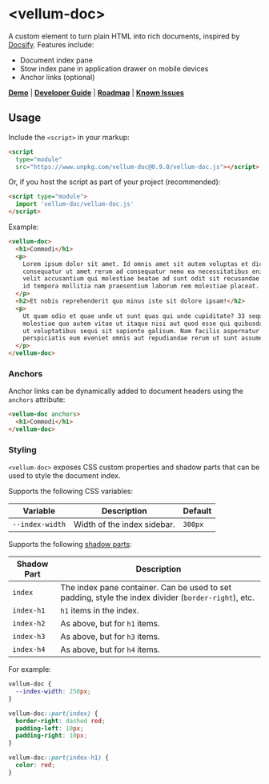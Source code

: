 # \<vellum-doc>

A custom element to turn plain HTML into rich documents, inspired by
[Docsify](https://docsify.js.org). Features include:

- Document index pane
- Stow index pane in application drawer on mobile devices
- Anchor links (optional)

**[Demo](https://grislyeye.github.io/vellum-doc/)** |
**[Developer Guide](CONTRIBUTING.md)** |
**[Roadmap](https://github.com/grislyeye/vellum-doc/issues?q=is%3Aissue+is%3Aopen+label%3Aenhancement)** |
**[Known Issues](https://github.com/grislyeye/vellum-doc/issues?q=is%3Aissue+is%3Aopen+label%3Abug)**

## Usage

Include the `<script>` in your markup:

```html
<script
  type="module"
  src="https://www.unpkg.com/vellum-doc@0.9.0/vellum-doc.js"></script>
```

Or, if you host the script as part of your project (recommended):

```html
<script type="module">
  import 'vellum-doc/vellum-doc.js'
</script>
```

Example:

```html
<vellum-doc>
  <h1>Commodi</h1>
  <p>
    Lorem ipsum dolor sit amet. Id omnis amet sit autem voluptas et dicta
    consequatur ut amet rerum ad consequatur nemo ea necessitatibus enim. Aut
    velit accusantium qui molestiae beatae ad sunt odit sit recusandae sapiente
    id tempora mollitia nam praesentium laborum rem molestiae placeat.
  </p>
  <h2>Et nobis reprehenderit quo minus iste sit dolore ipsam!</h2>
  <p>
    Ut quam odio et quae unde ut sunt quas qui unde cupiditate? 33 sequi
    molestiae quo autem vitae ut itaque nisi aut quod esse qui quibusdam labore
    ut voluptatibus sequi sit sapiente galisum. Nam facilis aspernatur et eius
    perspiciatis eum eveniet omnis aut repudiandae rerum ut sunt assumenda?
  </p>
</vellum-doc>
```

### Anchors

Anchor links can be dynamically added to document headers using the `anchors`
attribute:

```html
<vellum-doc anchors>
  <h1>Commodi</h1>
</vellum-doc>
```

### Styling

`<vellum-doc>` exposes CSS custom properties and shadow parts that can be used
to style the document index.

Supports the following CSS variables:

| Variable        | Description                 | Default |
| --------------- | --------------------------- | ------- |
| `--index-width` | Width of the index sidebar. | `300px` |

Supports the following
[shadow parts](https://developer.mozilla.org/en-US/docs/Web/CSS/CSS_shadow_parts):

| Shadow Part | Description                                                                                          |
| ----------- | ---------------------------------------------------------------------------------------------------- |
| `index`     | The index pane container. Can be used to set padding, style the index divider (`border-right`), etc. |
| `index-h1`  | `h1` items in the index.                                                                             |
| `index-h2`  | As above, but for `h1` items.                                                                        |
| `index-h3`  | As above, but for `h3` items.                                                                        |
| `index-h4`  | As above, but for `h4` items.                                                                        |

For example:

```css
vellum-doc {
  --index-width: 250px;
}

vellum-doc::part(index) {
  border-right: dashed red;
  padding-left: 10px;
  padding-right: 10px;
}

vellum-doc::part(index-h1) {
  color: red;
}
```
